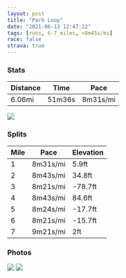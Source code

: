 ```yaml
---
layout: post
title: "Park Loop"
date: "2021-06-13 12:47:22"
tags: [runs, 6-7 miles, <8m45s/mi]
race: false
strava: true
---
```


### Stats

| Distance | Time | Pace |
|----------|------|------|
|6.06mi|51m36s|8m31s/mi|

<img src='https://maps.googleapis.com/maps/api/staticmap?maptype=roadmap&path=enc:inywF`|obMVi@JK\m@Xw@Po@Fq@@i@Es@_@k@g@_@g@Q{AgAgDkBm@i@QKo@o@Wa@Uk@Ka@Eg@Ak@Le@BWRo@f@sB@iAUeAUo@o@aA}Au@e@[i@e@g@}@g@wAYo@y@oAYKWWeBs@IGc@K{@@e@TKN}@\uADe@K}AoAe@k@Yk@UYYkAAM]a@Wg@GEu@Oi@Jm@GyAi@sAOaAYg@]sCkAEMWWm@c@UWeA_BEOWYa@[qFsCaAw@i@u@u@gDIcBP{AF_BCs@GU[y@m@m@_@Sw@k@OCmA}@kAm@wAmAaDuBiCqAu@i@QWSMQUq@g@eAe@u@e@a@]q@EsAJc@?e@Cy@SgAGa@F{@`@c@d@_@Ra@Fe@Ao@Ig@Qy@i@SW]Ug@i@MSe@a@U]s@q@OWKEqA_Bw@u@i@M{ANsCI{Bk@y@]OOWm@[g@So@GI[cAWWa@Kc@N[\KXAR@h@Db@Pf@`AjBDh@Kn@Ud@[V[HY?]EWi@S[YSc@u@c@YOEi@k@WO{Ak@WGe@Fg@PaA`Ag@z@m@pA]nAKrAMl@?p@InASh@I\Bj@RjA`@d@ZLh@?b@Fd@QP[PWDa@N_AFs@V]^]f@QrBC\KZWb@Qn@Af@P|@x@nAnBn@nCX`Bh@l@r@R`@Dh@X^d@^lALt@Dh@Jz@bA~B|@v@NFnAx@v@ZLJ\Hv@ZH?|@l@|@r@Z^r@zATz@P^|@d@d@Ld@BjAOx@JhAx@b@fAj@bDb@rATh@Zb@t@|@n@n@b@Vz@\lAf@ZFd@?lAK^Ix@Wf@Uf@Gd@Ob@?RDl@Tj@X`@ZjAjAx@bAVb@j@jAZz@d@j@`@TdANxCEx@Jf@T\f@VVt@~AhAlBXVV`@PJX`@\T~@bAXTX^rAxBVn@Zd@Nd@b@h@Xd@VPd@Pb@HdEAZI|@Kb@?rBd@XVTj@JbA\zATb@~@`AZThB|@\F`@L^VpAl@jAXjAh@b@Vd@h@`@j@p@zAz@nAZVt@jA^XlAt@X^fAx@F?h@X`@?b@QpAy@Xe@x@gB&key=AIzaSyC1MId7bFpkLXNAaYhBSTb8jLyiSqzbDtM&size=800x800&markers=color:yellow|label:S|40.76789,-73.97841&markers=color:green|label:F|40.76787000000001,-73.97872000000004'>

### Splits

| Mile | Pace | Elevation |
|------|------|-----------|
|1|8m31s/mi|5.9ft|
|2|8m43s/mi|34.8ft|
|3|8m21s/mi|-78.7ft|
|4|8m43s/mi|84.6ft|
|5|8m24s/mi|-17.7ft|
|6|8m21s/mi|-15.7ft|
|7|9m21s/mi|2ft|

### Photos
<img src='https://dgtzuqphqg23d.cloudfront.net/MqvyWauFYpU3MVZc_d0LplAWEtNI4rfBDG-jmW6ec_g-576x768.jpg'>

<img src='https://dgtzuqphqg23d.cloudfront.net/x-LYBkRIkZhC6euREjPfpqEi77WmvTbrdgkfuC7pMWU-576x768.jpg'>
